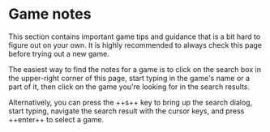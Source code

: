 # Game notes

This section contains important game tips and guidance that is a bit hard to
figure out on your own. It is highly recommended to always check this page
before trying out a new game.

The easiest way to find the notes for a game is to click on the search box in
the upper-right corner of this page, start typing in the game's name or a part
of it, then click on the game you're looking for in the search results.

Alternatively, you can press the ++s++ key to bring up the search dialog,
start typing, navigate the search result with the cursor keys, and press
++enter++ to select a game.
